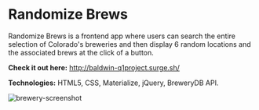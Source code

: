 # Randomize Brews

Randomize Brews is a frontend app where users can search the entire selection of Colorado's breweries and then display 6 random locations and the associated brews at the click of a button.

**Check it out here:** http://baldwin-q1project.surge.sh/

**Technologies:** HTML5, CSS, Materialize, jQuery, BreweryDB API.

![brewery-screenshot](https://cloud.githubusercontent.com/assets/18018191/20936934/eebb03c6-bba1-11e6-9b2f-be0323c00cd8.png)
